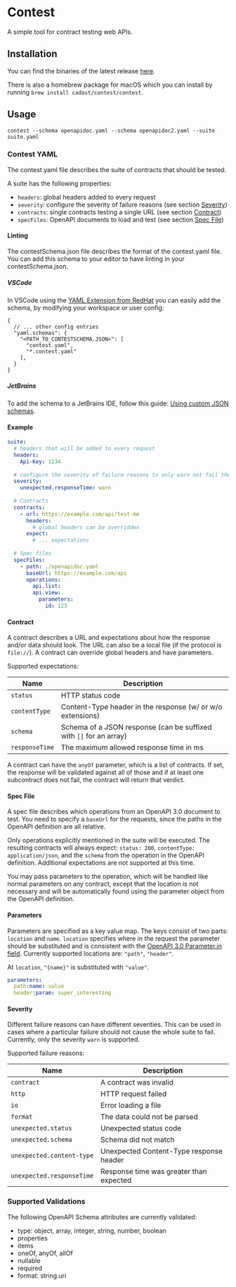 # Contest

A simple tool for contract testing web APIs.

## Installation

You can find the binaries of the latest release [here](https://github.com/cadast/contest/releases/latest).

There is also a homebrew package for macOS which you can install by running `brew install cadast/contest/contest`. 

## Usage

`contest --schema openapidoc.yaml --schema openapidoc2.yaml --suite suite.yaml`

### Contest YAML

The contest.yaml file describes the suite of contracts that should be tested.

A suite has the following properties:
- `headers`: global headers added to every request
- `severity`: configure the severity of failure reasons (see section [Severity](#severity))
- `contracts`: single contracts testing a single URL (see section [Contract](#contract))
- `specFiles`: OpenAPI documents to load and test (see section [Spec File](#spec-file))

#### Linting

The contestSchema.json file describes the format of the contest.yaml file. You can add this schema
to your editor to have linting in your contestSchema.json.

##### VSCode

In VSCode using the [YAML Extension from RedHat](https://marketplace.visualstudio.com/items?itemName=redhat.vscode-yaml)
you can easily add the schema, by modifying your workspace or user config:

```json5
{
  // ... other config entries
  "yaml.schemas": {
    "<PATH_TO_CONTESTSCHEMA.JSON>": [
      "contest.yaml",
      "*.contest.yaml"
    ],
  }
}
```

##### JetBrains

To add the schema to a JetBrains IDE, follow this guide: [Using custom JSON schemas](https://www.jetbrains.com/help/idea/json.html#ws_json_schema_add_custom).


#### Example

```yaml
suite:
  # headers that will be added to every request
  headers:
    Api-Key: 1234
  
  # configure the severity of failure reasons to only warn not fail the entire suite
  severity:
    unexpected.responseTime: warn
  
  # Contracts
  contracts:
    - url: https://example.com/api/test-me
      headers:
        # global headers can be overridden
      expect:
        # ... expectations
  
  # Spec files
  specFiles:
    - path: ./openapidoc.yaml
      baseUrl: https://example.com/api
      operations:
        api.list:
        api.view:
          parameters:
            id: 123
```


#### Contract

A contract describes a URL and expectations about how the response and/or data should look.
The URL can also be a local file (if the protocol is `file://`). A contract can override global
headers and have parameters.

Supported expectations:

|      Name      |                            Description                            |
| -------------- | ----------------------------------------------------------------- |
| `status`       | HTTP status code                                                  |
| `contentType`  | Content-Type header in the response (w/ or w/o extensions)        |
| `schema`       | Schema of a JSON response (can be suffixed with `[]` for an array) |
| `responseTime` | The maximum allowed response time in ms                           |

A contract can have the `anyOf` parameter, which is a list of contracts. If set, the response will be validated against
all of those and if at least one subcontract does not fail, the contract will return that verdict.

#### Spec File

A spec file describes which operations from an OpenAPI 3.0 document to test.
You need to specify a `baseUrl` for the requests, since the paths in the OpenAPI definition are
all relative.

Only operations explicitly mentioned in the suite will be executed. The resulting contracts
will always expect: `status: 200`, `contentType: application/json`, and the `schema` from the
operation in the OpenAPI definition. Additional expectations are not supported at this time.

You may pass parameters to the operation, which will be handled like normal parameters on any
contract, except that the location is not necessary and will be automatically found using
the parameter object from the OpenAPI definition.


#### Parameters

Parameters are specified as a key value map. The keys consist of two parts: `location` and `name`.
`location` specifies where in the request the parameter should be substituted and is consistent
with the [OpenAPI 3.0 Parameter.in field](https://swagger.io/specification/#parameter-object).
Currently supported locations are: `"path"`, `"header"`.

At `location`, `"{name}"` is substituted with `"value"`.

```yaml
parameters:
  path:name: value
  header:param: super_interesting
```

#### Severity

Different failure reasons can have different severities. This can be used in cases where
a particular failure should not cause the whole suite to fail.
Currently, only the severity `warn` is supported.

Supported failure reasons:

|           Name            |               Description               |
| ------------------------- | --------------------------------------- |
| `contract`                | A contract was invalid                  |
| `http`                    | HTTP request failed                     |
| `io`                      | Error loading a file                     |
| `format`                  | The data could not be parsed            |
| `unexpected.status`       | Unexpected status code                  |
| `unexpected.schema`       | Schema did not match                    |
| `unexpected.content-type` | Unexpected Content-Type response header |
| `unexpected.responseTime` | Response time was greater than expected |

### Supported Validations

The following OpenAPI Schema attributes are currently validated:

- type: object, array, integer, string, number, boolean
- properties
- items
- oneOf, anyOf, allOf
- nullable
- required
- format: string.uri

